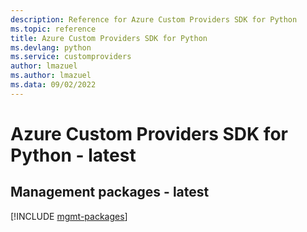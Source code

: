 ```yaml
---
description: Reference for Azure Custom Providers SDK for Python
ms.topic: reference
title: Azure Custom Providers SDK for Python
ms.devlang: python
ms.service: customproviders
author: lmazuel
ms.author: lmazuel
ms.data: 09/02/2022
---
```

# Azure Custom Providers SDK for Python - latest

## Management packages - latest
[!INCLUDE [mgmt-packages](custom-providers-mgmt-index.md)]